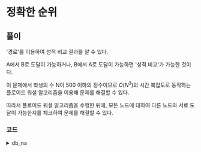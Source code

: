 # 정확한 순위

## 풀이


'경로'를 이용하여 성적 비교 결과를 알 수 있다.

A에서 B로 도달이 가능하거나, B에서 A로 도달이 가능하면 '성적 비교'가 가능한 것이다.

이 문제에서 학생의 수 N이 500 이하의 정수이므로 $O(N^3)$의 시간 복잡도로 동작하는 플로이드 워셜 알고리즘을 이용해 문제를 해결할 수 있다.

따라서 플로이드 워셜 알고리즘을 수행한 뒤에, 모든 노드에 대하여 다른 노드와 서로 도달이 가능한지를 체크하여 문제를 해결할 수 있다.

### 코드

<details>
<summary> db_na </summary>

```python
INF = int(1e9)
n, m = map(int, input().split())

graph = [[INF] * (n + 1) for _ in range(n + 1)]

# 자기 자신 노드 0으로 초기화
for i in range(1, n + 1):
    graph[i][i] = 0


for _ in range(m):
    lo, hi = map(int, input().split())
    graph[lo][hi] = 1

# 플로이드 워셜
for k in range(1, n + 1):
    for a in range(1, n + 1):
        for b in range(1, n + 1):
            graph[a][b] = min(graph[a][b], graph[a][k] + graph[k][b])

result = 0
# 각 학생을 번호에 따라 한 명씩 확인하며 도달 가능한지 체크
for i in range(1, n + 1):
    count = 0
    for j in range(1, n + 1):
        if graph[i][j] != INF or graph[j][i] != INF:
            count += 1
    if count == n:
        result +=1

print(result)

```

</details>